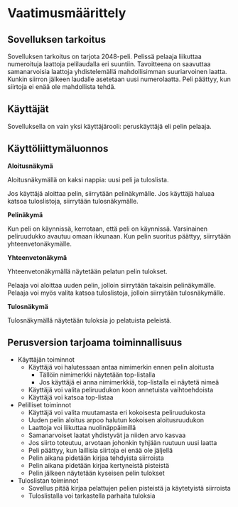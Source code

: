 # Vaatimusmäärittely

## Sovelluksen tarkoitus

Sovelluksen tarkoitus on tarjota 2048-peli. Pelissä pelaaja liikuttaa numeroituja laattoja pelilaudalla eri suuntiin. Tavoitteena on saavuttaa samanarvoisia laattoja yhdistelemällä mahdollisimman suuriarvoinen laatta. Kunkin siirron jälkeen laudalle asetetaan uusi numerolaatta. Peli päättyy, kun siirtoja ei enää ole mahdollista tehdä.

## Käyttäjät

Sovelluksella on vain yksi käyttäjärooli: peruskäyttäjä eli pelin pelaaja.

## Käyttöliittymäluonnos

**Aloitusnäkymä**

Aloitusnäkymällä on kaksi nappia: uusi peli ja tuloslista.

Jos käyttäjä aloittaa pelin, siirrytään pelinäkymälle. Jos käyttäjä haluaa katsoa tuloslistoja, siirrytään tulosnäkymälle.

**Pelinäkymä**

Kun peli on käynnissä, kerrotaan, että peli on käynnissä. Varsinainen peliruudukko avautuu omaan ikkunaan. Kun pelin suoritus päättyy, siirrytään yhteenvetonäkymälle.

**Yhteenvetonäkymä**

Yhteenvetonäkymällä näytetään pelatun pelin tulokset.

Pelaaja voi aloittaa uuden pelin, jolloin siirrytään takaisin pelinäkymälle. Pelaaja voi myös valita katsoa tuloslistoja, jolloin siirrytään tulosnäkymälle.

**Tulosnäkymä**

Tulosnäkymällä näytetään tuloksia jo pelatuista peleistä.


## Perusversion tarjoama toiminnallisuus
* Käyttäjän toiminnot
    * Käyttäjä voi halutessaan antaa nimimerkin ennen pelin aloitusta
        * Tällöin nimimerkki näytetään top-listalla
        * Jos käyttäjä ei anna nimimerkkiä, top-listalla ei näytetä nimeä
    * Käyttäjä voi valita peliruudukon koon annetuista vaihtoehdoista
    * Käyttäjä voi katsoa top-listaa
* Pelilliset toiminnot
    * Käyttäjä voi valita muutamasta eri kokoisesta peliruudukosta
    * Uuden pelin aloitus arpoo halutun kokoisen aloitusruudukon
    * Laattoja voi liikuttaa nuolinäppäimillä
    * Samanarvoiset laatat yhdistyvät ja niiden arvo kasvaa
    * Jos siirto toteutuu, arvotaan johonkin tyhjään ruutuun uusi laatta
    * Peli päättyy, kun laillisia siirtoja ei enää ole jäljellä
    * Pelin aikana pidetään kirjaa tehdyista siirroista
    * Pelin aikana pidetään kirjaa kertyneistä pisteistä
    * Pelin jälkeen näytetään kyseisen pelin tulokset
* Tuloslistan toiminnot
    * Sovellus pitää kirjaa pelattujen pelien pisteistä ja käytetyistä siirroista
    * Tuloslistalla voi tarkastella parhaita tuloksia
